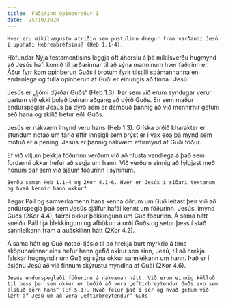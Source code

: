 ```yaml
---
title:  Faðirinn opinberaður I
date:  25/10/2020
---
```


`Hver eru mikilvægustu atriðin sem postulinn dregur fram varðandi Jesú í upphafi Hebreabréfsins? (Heb 1.1-4).`

Höfundar Nýja testamentisins leggja oft áherslu á þá mikilsverðu hugmynd að Jesús hafi komið til jarðarinnar til að sýna manninum hver faðirinn er. Áður fyrr kom opinberun Guðs í brotum fyrir tilstilli spámannanna en endanlega og fulla opinberun af Guði er einungis að finna í Jesú.

Jesús er „ljómi dýrðar Guðs“ (Heb 1.3). Þar sem við erum syndugar verur gætum við ekki þolað beinan aðgang að dýrð Guðs. En sem maður endurspeglar Jesús þá dýrð sem er dempuð þannig að við mennirnir getum séð hana og skilið betur eðli Guðs.

Jesús er nákvæm ímynd veru hans (Heb 1.3). Gríska orðið kharakter er stundum notað um farið eftir innsigli sem þrýst er í vax eða þá mynd sem mótuð er á pening. Jesús er þannig nákvæm eftirmynd af Guði föður.

Ef við viljum þekkja föðurinn verðum við að hlusta vandlega á það sem fordæmi okkar hefur að segja um hann. Við verðum einnig að fylgjast með honum þar sem við sjáum föðurinn í syninum.

`Berðu saman Heb 1.1-4 og 2Kor 4.1-6. Hver er Jesús í síðari textanum og hvað kennir hann okkur?`

Þegar Páll og samverkamenn hans kenna öðrum um Guð leitast þeir við að endurspegla það sem Jesús sjálfur hafði kennt um föðurinn. Jesús, ímynd Guðs (2Kor 4.4), færði okkur þekkinguna um Guð föðurinn. Á sama hátt sneiðir Páll hjá blekkingum og afbökun á orði Guðs og setur þess í stað sannleikann fram á auðskilinn hátt (2Kor 4.2).

Á sama hátt og Guð notaði ljósið til að hrekja burt myrkrið á tíma sköpunarinnar eins hefur hann gefið okkur son sinn, Jesú, til að hrekja falskar hugmyndir um Guð og sýna okkur sannleikann um hann. Það er í ásjónu Jesú að við finnum skýrustu myndina af Guði (2Kor 4.6).

`Jesús endurspeglaði föðurinn á nákvæman hátt. Við erum einnig kölluð til þess þar sem okkur er boðið að vera „eftirbreytendur Guðs svo sem elskuð börn hans“ (Ef 5.1). Hvað felur það í sér og hvað getum við lært af Jesú um að vera „eftirbreytendur“ Guðs`
